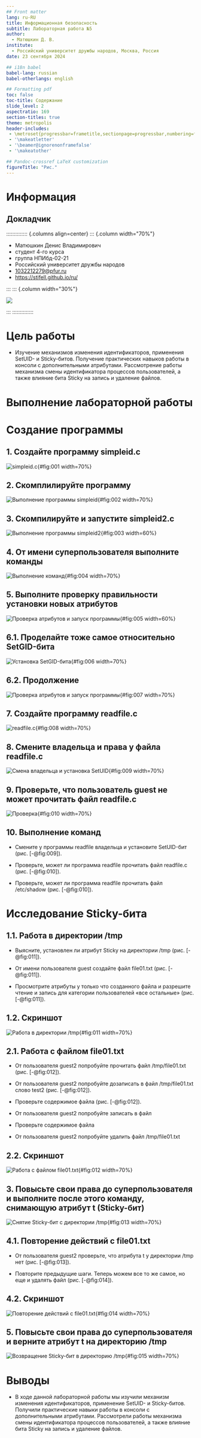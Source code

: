 ```yaml
---
## Front matter
lang: ru-RU
title: Информационная безопасность
subtitle: Лабораторная работа №5
author:
  - Матюшкин Д. В.
institute:
  - Российский университет дружбы народов, Москва, Россия
date: 23 сентября 2024

## i18n babel
babel-lang: russian
babel-otherlangs: english

## Formatting pdf
toc: false
toc-title: Содержание
slide_level: 2
aspectratio: 169
section-titles: true
theme: metropolis
header-includes:
 - \metroset{progressbar=frametitle,sectionpage=progressbar,numbering=fraction}
 - '\makeatletter'
 - '\beamer@ignorenonframefalse'
 - '\makeatother'

## Pandoc-crossref LaTeX customization
figureTitle: "Рис."
---
```


# Информация

## Докладчик

:::::::::::::: {.columns align=center}
::: {.column width="70%"}

  * Матюшкин Денис Владимирович
  * студент 4-го курса
  * группа НПИбд-02-21
  * Российский университет дружбы народов
  * [1032212279@pfur.ru](mailto:1032212279@pfur.ru)
  * <https://stifell.github.io/ru/>

:::
::: {.column width="30%"}

![](./image/mat.jpg)

:::
::::::::::::::

# Цель работы

- Изучение механизмов изменения идентификаторов, применения SetUID- и Sticky-битов. Получение практических навыков работы в консоли с дополнительными атрибутами. Рассмотрение работы механизма смены идентификатора процессов пользователей, а также влияние бита Sticky на запись и удаление файлов.

# Выполнение лабораторной работы

# Создание программы

## 1. Создайте программу simpleid.c

![simpleid.c](../report/image/1.png){#fig:001 width=70%}

## 2. Скомплилируйте программу

![Выполнение программы simpleid](../report/image/2.png){#fig:002 width=70%}

## 3. Скомпилируйте и запустите simpleid2.c

![Выполнение программы simpleid2](../report/image/3.png){#fig:003 width=60%}

## 4. От имени суперпользователя выполните команды

![Выполнение команд](../report/image/4.png){#fig:004 width=70%}

## 5. Выполните проверку правильности установки новых атрибутов

![Проверка атрибутов и запуск программы](../report/image/5.png){#fig:005 width=60%}

## 6.1. Проделайте тоже самое относительно SetGID-бита

![Установка SetGID-бита](../report/image/6.png){#fig:006 width=70%}

## 6.2. Продолжение

![Проверка атрибутов и запуск программы](../report/image/7.png){#fig:007 width=70%}

## 7. Создайте программу readfile.c

![readfile.c](../report/image/8.png){#fig:008 width=70%}

## 8. Смените владельца и права у файла readfile.c

![Смена владельца и установка SetUID](../report/image/10.png){#fig:009 width=70%}

## 9. Проверьте, что пользователь guest не может прочитать файл readfile.c

![Проверка](../report/image/11.png){#fig:010 width=70%}

## 10. Выполнение команд

- Смените у программы readfile владельца и установите SetUID-бит (рис. [-@fig:009]).

- Проверьте, может ли программа readfile прочитать файл readfile.c (рис. [-@fig:010]).

- Проверьте, может ли программа readfile прочитать файл /etc/shadow (рис. [-@fig:010]).

# Исследование Sticky-бита

## 1.1. Работа в директории /tmp

- Выясните, установлен ли атрибут Sticky на директории /tmp (рис. [-@fig:011]).

- От имени пользователя guest создайте файл file01.txt (рис. [-@fig:011]).

- Просмотрите атрибуты у только что созданного файла и разрешите чтение и запись для категории пользователей «все остальные» (рис. [-@fig:011]).

## 1.2. Скриншот

![Работа в директории /tmp](../report/image/12.png){#fig:011 width=70%}

## 2.1. Работа с файлом file01.txt

- От пользователя guest2 попробуйте прочитать файл /tmp/file01.txt (рис. [-@fig:012]).

- От пользователя guest2 попробуйте дозаписать в файл /tmp/file01.txt слово test2 (рис. [-@fig:012]).

- Проверьте содержимое файла (рис. [-@fig:012]).

- От пользователя guest2 попробуйте записать в файл

- Проверьте содержимое файла

- От пользователя guest2 попробуйте удалить файл /tmp/file01.txt

## 2.2. Скриншот

![Работа с файлом file01.txt](../report/image/13.png){#fig:012 width=70%}

## 3. Повысьте свои права до суперпользователя и выполните после этого команду, снимающую атрибут t (Sticky-бит)

![Снятие Sticky-бит с директории /tmp](../report/image/14.png){#fig:013 width=70%}

## 4.1. Повторение действий с file01.txt

- От пользователя guest2 проверьте, что атрибута t у директории /tmp
нет (рис. [-@fig:013]).

- Повторите предыдущие шаги. Теперь можем все то же самое, но еще и удалять файл (рис. [-@fig:014]).

## 4.2. Скриншот

![Повторение действий с file01.txt](../report/image/15.png){#fig:014 width=70%}

## 5.  Повысьте свои права до суперпользователя и верните атрибут t на директорию /tmp

![Возвращение Sticky-бит в директорию /tmp](../report/image/16.png){#fig:015 width=70%}

# Выводы

- В ходе данной лабораторной работы мы изучили механизм изменения идентификаторов, применение SetUID- и Sticky-битов. Получили практические навыки работы в консоли с дополнительными атрибутами. Рассмотрели работы механизма смены идентификатора процессов пользователей, а также влияние бита Sticky на запись и удаление файлов.